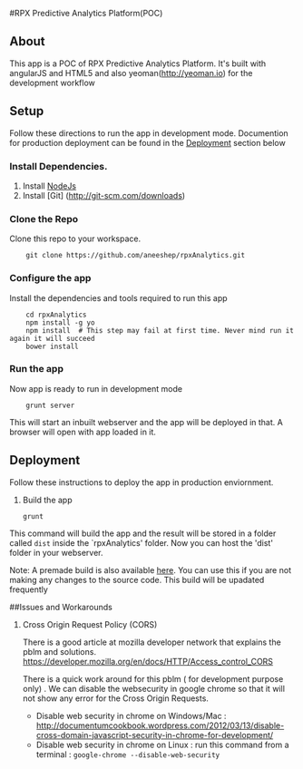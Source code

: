 #RPX Predictive Analytics Platform(POC)



## About

   This app is a POC of RPX Predictive Analytics Platform.
   It's built with angularJS and HTML5 and also yeoman(http://yeoman.io) for the development workflow
   
   
## Setup

  Follow these directions to run the app in development mode. Documention for production deployment
 can be found in the [Deployment](#deployment) section below
### Install Dependencies.

  1. Install [NodeJs](http://nodejs.org/download/)
  2. Install [Git] (http://git-scm.com/downloads)

### Clone the Repo

  Clone this repo to your workspace.
  
        git clone https://github.com/aneeshep/rpxAnalytics.git
        
        
### Configure the app
 
  Install the dependencies and tools required to run this app
  
        cd rpxAnalytics
        npm install -g yo
        npm install  # This step may fail at first time. Never mind run it again it will succeed
        bower install
  
  
### Run the app
 
 Now app is ready to run in development mode
 
        grunt server
      
 This will start an inbuilt webserver and the app will be deployed in that. A browser will open with app loaded in it.
 

## Deployment

<a id="deployment" name="deployment">

Follow these instructions to deploy the app in production enviornment.

1.  Build the app
        
        grunt

This command will build the app and the result will be stored in a folder called `dist` inside the `rpxAnalytics' folder. 
Now you can host the 'dist' folder in your webserver.

Note: A premade build is also available [here](https://github.com/aneeshep/rpxAnalytics/tree/master/build). You can use this if you are not making any changes to the source code.
This build will be upadated frequently


##Issues and Workarounds
 
1. Cross Origin Request Policy (CORS)
      
      There is a good article at mozilla developer network that explains the pblm and solutions. 
      https://developer.mozilla.org/en/docs/HTTP/Access_control_CORS
       

      There is a quick work around for this pblm ( for development purpose only) . We can disable the websecurity in google chrome
      so that it will not show any error for the Cross Origin Requests. 
      
   * Disable web security in chrome on Windows/Mac : http://documentumcookbook.wordpress.com/2012/03/13/disable-cross-domain-javascript-security-in-chrome-for-development/
   * Disable web security in chrome on Linux :  run this command from a terminal : `google-chrome --disable-web-security`
      




